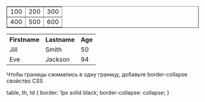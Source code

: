 <table border="1">
	<tr>
	  <td>100</td>
	  <td>200</td>
	  <td>300</td>
	</tr>
	<tr>
	  <td>400</td>
	  <td>500</td>
	  <td>600</td>
	</tr>
</table>



<table style="width:100%">
  <tr>
    <th>Firstname</th>
    <th>Lastname</th>
    <th>Age</th>
  </tr>
  <tr>
    <td>Jill</td>
    <td>Smith</td>
    <td>50</td>
  </tr>
  <tr>
    <td>Eve</td>
    <td>Jackson</td>
    <td>94</td>
  </tr>
</table>

Чтобы границы сжимались в одну границу, добавьте border-collapse свойство CSS 

table, th, td {
  border: 1px solid black;
  border-collapse: collapse;
}
